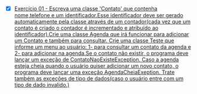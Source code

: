 
- [X] [Exercício 01 - Escreva uma classe 'Contato' que contenha nome,telefone e um identificador.Esse identificador deve ser gerado automaticamente pela classe através de um contador(cada vez que um contato é criado o contador é incrementado e atribuído ao identificador),Crie uma classe Agenda que irá funcionar para adicionar um Contato e também para consultar. Crie uma classe Teste que informe um menu ao usuário: 1- para consultar um contato da agenda e 2- para adicionar na agenda.Se o contato não existir, o programa deve lançar um exceção de ContatoNaoExisteException. Caso a agenda esteja cheia quando o usuário quiser adicionar um novo contato, o programa deve lançar uma exceção AgendaCheiaExeption. Trate também as exceções de tipo de dados(caso o usuário entre com um tipo de dado invalido.)](https://github.com/Giovani-Gomes/Exercicios_Java-Exceptions/tree/main/Exeption)
 
